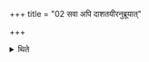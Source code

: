 +++
title = "02 सवा अपि दाशतयीरनुब्रूयात्"

+++

<details><summary>थिते</summary>

सवा अपि दाशतयीरनुब्रूयात् २
</details>
